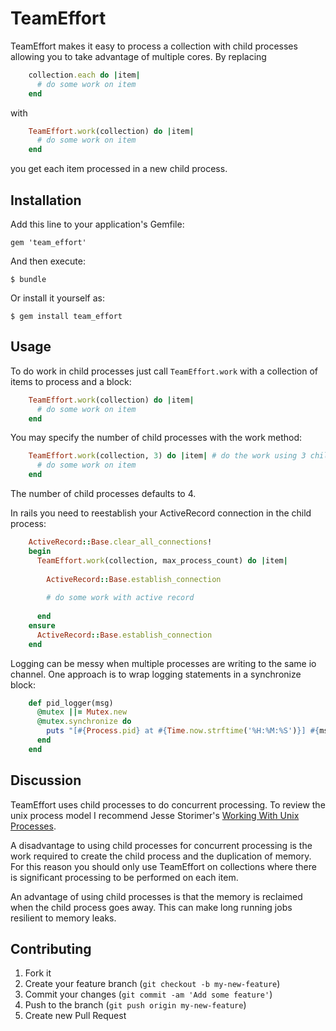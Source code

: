 # TeamEffort

TeamEffort makes it easy to process a collection with child processes
allowing you to take advantage of multiple cores. By replacing

```ruby
    collection.each do |item|
      # do some work on item
    end
```

with 

```ruby
    TeamEffort.work(collection) do |item|
      # do some work on item
    end
```

you get each item processed in a new child process.

## Installation

Add this line to your application's Gemfile:

    gem 'team_effort'

And then execute:

    $ bundle

Or install it yourself as:

    $ gem install team_effort

## Usage

To do work in child processes just call `TeamEffort.work` with a
collection of items to process and a block:

```ruby
    TeamEffort.work(collection) do |item|
      # do some work on item
    end
```

You may specify the number of child processes with the work method:
 
```ruby
    TeamEffort.work(collection, 3) do |item| # do the work using 3 child processes
      # do some work on item
    end
```

The number of child processes defaults to 4.

In rails you need to reestablish your ActiveRecord connection in the
child process:

```ruby
    ActiveRecord::Base.clear_all_connections!
    begin
      TeamEffort.work(collection, max_process_count) do |item|
    
        ActiveRecord::Base.establish_connection
    
        # do some work with active record
    
      end
    ensure
      ActiveRecord::Base.establish_connection
    end    
```

Logging can be messy when multiple processes are writing to the same
io channel. One approach is to wrap logging statements in a
synchronize block:

```ruby
    def pid_logger(msg)
      @mutex ||= Mutex.new
      @mutex.synchronize do
        puts "[#{Process.pid} at #{Time.now.strftime('%H:%M:%S')}] #{msg}"
      end
    end
```

## Discussion

TeamEffort uses child processes to do concurrent processing. To review
the unix process model I recommend Jesse Storimer's
[Working With Unix Processes][1].
 
[1]: http://www.jstorimer.com/products/working-with-unix-processes

A disadvantage to using child processes for concurrent processing is
the work required to create the child process and the duplication of
memory.  For this reason you should only use TeamEffort on collections
where there is significant processing to be performed on each item.

An advantage of using child processes is that the memory is reclaimed
when the child process goes away. This can make long running jobs
resilient to memory leaks.

## Contributing

1. Fork it
2. Create your feature branch (`git checkout -b my-new-feature`)
3. Commit your changes (`git commit -am 'Add some feature'`)
4. Push to the branch (`git push origin my-new-feature`)
5. Create new Pull Request
